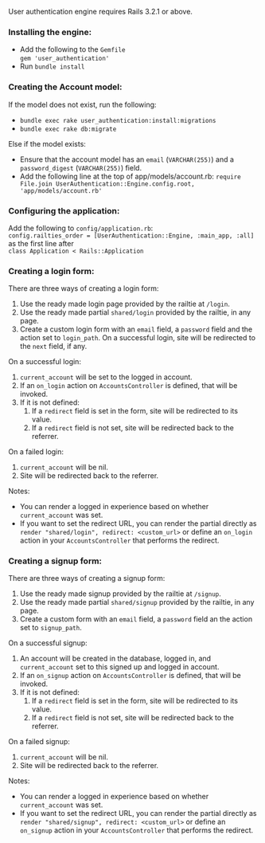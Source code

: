 User authentication engine requires Rails 3.2.1 or above.

### Installing the engine:

* Add the following to the `Gemfile`<br>
  `gem 'user_authentication'`
* Run `bundle install`

### Creating the Account model:

If the model does not exist, run the following:

* `bundle exec rake user_authentication:install:migrations`
* `bundle exec rake db:migrate`

Else if the model exists:

* Ensure that the account model has an `email` (`VARCHAR(255)`) and a `password_digest` (`VARCHAR(255)`) field.
* Add the following line at the top of app/models/account.rb:
  `require File.join UserAuthentication::Engine.config.root, 'app/models/account.rb'`

### Configuring the application:

Add the following to `config/application.rb`:<br>
`config.railties_order = [UserAuthentication::Engine, :main_app, :all]`<br>
as the first line after<br>
`class Application < Rails::Application`

### Creating a login form:
There are three ways of creating a login form:

1. Use the ready made login page provided by the railtie at `/login`.
2. Use the ready made partial `shared/login` provided by the railtie, in any page.
3. Create a custom login form with an `email` field, a `password` field and the action set to `login_path`. On a successful login, site will be redirected to the `next` field, if any.

On a successful login:

1. `current_account` will be set to the logged in account.
2. If an `on_login` action on `AccountsController` is defined, that will be invoked.
3. If it is not defined:
	1. If a `redirect` field is set in the form, site will be redirected to its value.
	2. If a `redirect` field is not set, site will be redirected back to the referrer.

On a failed login:

1. `current_account` will be nil.
2. Site will be redirected back to the referrer.

Notes:

* You can render a logged in experience based on whether `current_account` was set.
* If you want to set the redirect URL, you can render the partial directly as `render "shared/login", redirect: <custom_url>` or define an `on_login` action in your `AccountsController` that performs the redirect.

### Creating a signup form:
There are three ways of creating a signup form:

1. Use the ready made signup provided by the railtie at `/signup`.
2. Use the ready made partial `shared/signup` provided by the railtie, in any page.
3. Create a custom form with an `email` field, a `password` field an the action set to `signup_path`.

On a successful signup:

1. An account will be created in the database, logged in, and `current_account` set to this signed up and logged in account.
2. If an `on_signup` action on `AccountsController` is defined, that will be invoked.
3. If it is not defined:
	1. If a `redirect` field is set in the form, site will be redirected to its value.
	2. If a `redirect` field is not set, site will be redirected back to the referrer.

On a failed signup:

1. `current_account` will be nil.
2. Site will be redirected back to the referrer.

Notes:

* You can render a logged in experience based on whether `current_account` was set.
* If you want to set the redirect URL, you can render the partial directly as `render "shared/signup", redirect: <custom_url>` or define an `on_signup` action in your `AccountsController` that performs the redirect.

